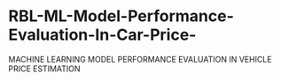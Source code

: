 # RBL-ML-Model-Performance-Evaluation-In-Car-Price-
MACHINE LEARNING MODEL PERFORMANCE EVALUATION IN VEHICLE PRICE ESTIMATION
